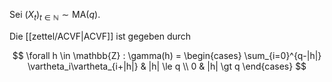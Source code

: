 Sei $(X_t)_{t \in \mathbb{N}} \sim \text{MA}(q)$.

Die [[zettel/ACVF|ACVF]] ist gegeben durch

$$
	\forall h \in \mathbb{Z} : \gamma(h) = \begin{cases}
		\sum_{i=0}^{q-|h|} \vartheta_i\vartheta_{i+|h|} & |h| \le q \\
		0 & |h| \gt q
	\end{cases}
$$